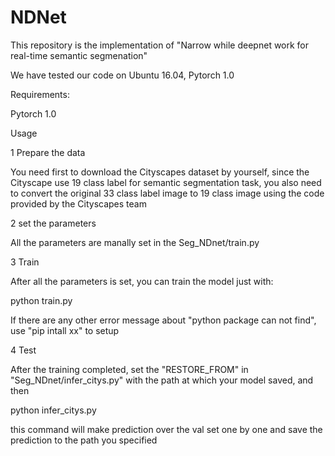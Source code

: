 # NDNet
This repository is the implementation of "Narrow while deepnet work for real-time semantic segmenation"

We have tested our code on Ubuntu 16.04, Pytorch 1.0


Requirements:

Pytorch 1.0

Usage

1 Prepare the data

You need first to download the Cityscapes dataset by yourself, since the Cityscape use 19 class label for semantic segmentation task, you also need to convert the original 33 class label image to 19 class image using the code provided by the Cityscapes team

2 set the parameters

All the parameters are manally set in the Seg_NDnet/train.py

3 Train

After all the parameters is set, you can train the model just with: 

python train.py


If there are any other error message about "python package can not find", use "pip intall xx" to setup 

4 Test

After the training completed, set the "RESTORE_FROM" in "Seg_NDnet/infer_citys.py" with the path at which your model saved, and then  


python infer_citys.py

this command will make prediction over the val set one by one and save the prediction to the path you specified



